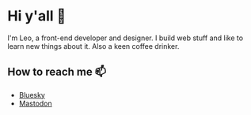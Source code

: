 # Hi y'all 👋

I'm Leo, a front-end developer and designer. I build web stuff and like to learn new things about it. Also a keen coffee drinker. 


## How to reach me 📫

<!-- FEED-START -->
- [Bluesky](https://bsky.app/profile/espresso.cat)
- [Mastodon](https://mastodon.online/@EspressoCat)
<!-- FEED-END -->

